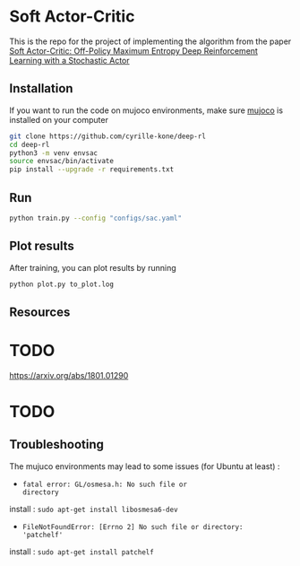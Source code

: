 # Soft Actor-Critic
This is the repo for the project of implementing the algorithm from the paper <a href="https://arxiv.org/pdf/1801.01290.pdf"> Soft Actor-Critic: Off-Policy Maximum Entropy Deep Reinforcement Learning with a Stochastic Actor </a>

## Installation 

If you want to run the code on mujoco environments, make sure [mujoco](https://github.com/openai/mujoco-py) is installed on your computer
```bash
git clone https://github.com/cyrille-kone/deep-rl
cd deep-rl
python3 -m venv envsac
source envsac/bin/activate
pip install --upgrade -r requirements.txt
```

## Run 
```bash
python train.py --config "configs/sac.yaml"
```

## Plot results
After training, you can plot results by running
```bash
python plot.py to_plot.log
```

## Resources 
# TODO 
https://arxiv.org/abs/1801.01290
# TODO



## Troubleshooting

The mujuco environments may lead to some issues (for Ubuntu at least) :

* <code>fatal error: GL/osmesa.h: No such file or directory</code>

install : <code>sudo apt-get install libosmesa6-dev</code>

* <code>FileNotFoundError: [Errno 2] No such file or directory: 'patchelf'</code>

install : <code>sudo apt-get install patchelf</code>
